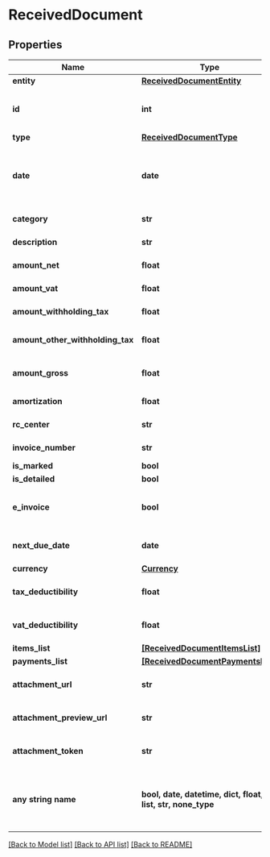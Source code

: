 # ReceivedDocument


## Properties
Name | Type | Description | Notes
------------ | ------------- | ------------- | -------------
**entity** | [**ReceivedDocumentEntity**](ReceivedDocumentEntity.md) |  | 
**id** | **int** | Unique identifier of the document. | [optional] 
**type** | [**ReceivedDocumentType**](ReceivedDocumentType.md) |  | [optional] 
**date** | **date** | Date of the document [If not specified, today date is used]. | [optional] 
**category** | **str** | Document category. | [optional] 
**description** | **str** | Document description. | [optional] 
**amount_net** | **float** | Total net amount. | [optional] 
**amount_vat** | **float** | Total vat amount. | [optional] 
**amount_withholding_tax** | **float** | Withholding tax amount. | [optional] 
**amount_other_withholding_tax** | **float** | Other withholding tax amount. | [optional] 
**amount_gross** | **float** | [Read Only] Total gross amount. | [optional] [readonly] 
**amortization** | **float** | Amortization value | [optional] 
**rc_center** | **str** | Revenue center. | [optional] 
**invoice_number** | **str** | Invoice number | [optional] 
**is_marked** | **bool** |  | [optional] 
**is_detailed** | **bool** |  | [optional] 
**e_invoice** | **bool** | [Read Only] Indicates if this is an e-invoice. | [optional] 
**next_due_date** | **date** | [Read Only] Next due date. | [optional] [readonly] 
**currency** | [**Currency**](Currency.md) |  | [optional] 
**tax_deductibility** | **float** | Tax deducibility percentage. | [optional] 
**vat_deductibility** | **float** | Vat deducibility percentage. | [optional] 
**items_list** | [**[ReceivedDocumentItemsList]**](ReceivedDocumentItemsList.md) |  | [optional] 
**payments_list** | [**[ReceivedDocumentPaymentsList]**](ReceivedDocumentPaymentsList.md) |  | [optional] 
**attachment_url** | **str** | [Read Only] Attachment url. | [optional] [readonly] 
**attachment_preview_url** | **str** | [Read Only] Attachment preview url. | [optional] [readonly] 
**attachment_token** | **str** | Uploaded attachement token. | [optional] 
**any string name** | **bool, date, datetime, dict, float, int, list, str, none_type** | any string name can be used but the value must be the correct type | [optional]

[[Back to Model list]](../README.md#documentation-for-models) [[Back to API list]](../README.md#documentation-for-api-endpoints) [[Back to README]](../README.md)


